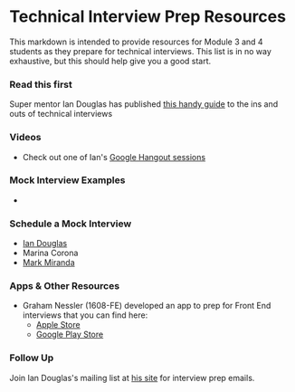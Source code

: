 # Technical Interview Prep Resources

This markdown is intended to provide resources for Module 3 and 4 students as they prepare for technical interviews. This list is in no way exhaustive, but this should help give you a good start.

### Read this first
Super mentor Ian Douglas has published [this handy guide](https://docs.google.com/document/d/1yWfxxYoCkZgxQrJ5Bn6051OE9a6f7mm5zs72jvqGKx8/edit?usp=sharing) to the ins and outs of technical interviews

### Videos

* Check out one of Ian's [Google Hangout sessions](https://www.youtube.com/watch?v=aXohtMcPT6I)

### Mock Interview Examples

*

### Schedule a Mock Interview

* [Ian Douglas](iandouglas.youcanbook.me)
* Marina Corona
* [Mark Miranda](https://markmiranda.youcanbook.me/)

### Apps & Other Resources

* Graham Nessler (1608-FE) developed an app to prep for Front End interviews that you can find here:
    * [Apple Store](https://itunes.apple.com/us/app/flashcardfe/id1225364104?ls=1&mt=8)
    * [Google Play Store](https://play.google.com/store/apps/details?id=com.grahamnessler.bookmarker&hl=en)

### Follow Up
Join Ian Douglas's mailing list at [his site](https://iandouglas.com/technical-coaching/) for interview prep emails.
